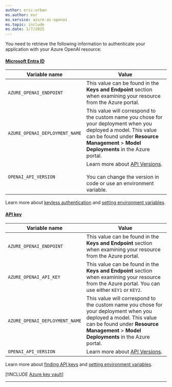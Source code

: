 ```yaml
---
author: eric-urban 
ms.author: eur 
ms.service: azure-ai-openai
ms.topic: include
ms.date: 1/7/2025
---
```


You need to retrieve the following information to authenticate your application with your Azure OpenAI resource:

#### [Microsoft Entra ID](#tab/keyless)

|Variable name | Value |
|--------------------------|-------------|
| `AZURE_OPENAI_ENDPOINT`               | This value can be found in the **Keys and Endpoint** section when examining your resource from the Azure portal. |
| `AZURE_OPENAI_DEPLOYMENT_NAME` | This value will correspond to the custom name you chose for your deployment when you deployed a model. This value can be found under **Resource Management** > **Model Deployments** in the Azure portal.|
| `OPENAI_API_VERSION`|Learn more about [API Versions](/azure/ai-foundry/openai/api-version-deprecation).<br/><br/>You can change the version in code or use an environment variable.|

Learn more about [keyless authentication](/azure/ai-services/authentication) and [setting environment variables](/azure/ai-services/cognitive-services-environment-variables).

#### [API key](#tab/api-key)

|Variable name | Value |
|--------------------------|-------------|
| `AZURE_OPENAI_ENDPOINT`               | This value can be found in the **Keys and Endpoint** section when examining your resource from the Azure portal. |
| `AZURE_OPENAI_API_KEY` | This value can be found in the **Keys and Endpoint** section when examining your resource from the Azure portal. You can use either `KEY1` or `KEY2`.|
| `AZURE_OPENAI_DEPLOYMENT_NAME` | This value will correspond to the custom name you chose for your deployment when you deployed a model. This value can be found under **Resource Management** > **Model Deployments** in the Azure portal.|
| `OPENAI_API_VERSION`|Learn more about [API Versions](/azure/ai-foundry/openai/api-version-deprecation).|

Learn more about [finding API keys](/azure/ai-services/cognitive-services-environment-variables) and [setting environment variables](/azure/ai-services/cognitive-services-environment-variables).

[!INCLUDE [Azure key vault](~/reusable-content/ce-skilling/azure/includes/ai-services/security/azure-key-vault.md)]

---



